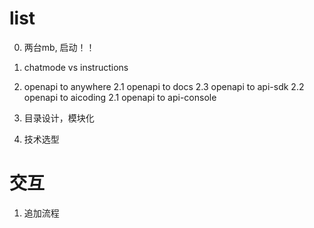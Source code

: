 # list
0. 两台mb, 启动！！
1. chatmode vs instructions
2. openapi to anywhere
  2.1 openapi to docs
  2.3 openapi to api-sdk
  2.2 openapi to aicoding
  2.1 openapi to api-console

3. 目录设计，模块化
4. 技术选型



# 交互
1. 追加流程